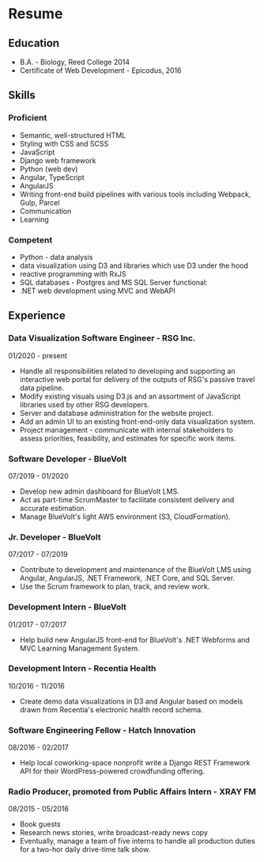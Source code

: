 # Resume

## Education

- B.A. - Biology, Reed College 2014
- Certificate of Web Development - Epicodus, 2016

## Skills

### Proficient

- Semantic, well-structured HTML
- Styling with CSS and SCSS
- JavaScript
- Django web framework
- Python (web dev)
- Angular, TypeScript
- AngularJS
- Writing front-end build pipelines with various tools including Webpack, Gulp, Parcel
- Communication
- Learning

### Competent

- Python - data analysis
- data visualization using D3 and libraries which use D3 under the hood
- reactive programming with RxJS
- SQL databases - Postgres and MS SQL Server
functional:
- .NET web development using MVC and WebAPI

## Experience

### Data Visualization Software Engineer - RSG Inc.

01/2020 - present

- Handle all responsibilities related to developing and supporting an interactive web portal for delivery of the outputs of RSG's passive travel data pipeline.
- Modify existing visuals using D3.js and an assortment of JavaScript libraries used by other RSG developers.
- Server and database administration for the website project.
- Add an admin UI to an existing front-end-only data visualization system.
- Project management - communicate with internal stakeholders to assess priorities, feasibility, and estimates for specific work items.

### Software Developer - BlueVolt

07/2019 - 01/2020

- Develop new admin dashboard for BlueVolt LMS.
- Act as part-time ScrumMaster to facilitate consistent delivery and accurate estimation.
- Manage BlueVolt's light AWS environment (S3, CloudFormation).

### Jr. Developer - BlueVolt

07/2017 - 07/2019

- Contribute to development and maintenance of the BlueVolt LMS using Angular, AngularJS, .NET Framework, .NET Core, and SQL Server.
- Use the Scrum framework to plan, track, and review work.

### Development Intern - BlueVolt

01/2017 - 07/2017

- Help build new AngularJS front-end for BlueVolt's .NET Webforms and MVC Learning Management System.

### Development Intern - Recentia Health

10/2016 - 11/2016

- Create demo data visualizations in D3 and Angular based on models drawn from Recentia's electronic health record schema.

### Software Engineering Fellow - Hatch Innovation

08/2016 - 02/2017

- Help local coworking-space nonprofit write a Django REST Framework API for their WordPress-powered crowdfunding offering.

### Radio Producer, promoted from Public Affairs Intern - XRAY FM

08/2015 - 05/2016

- Book guests
- Research news stories, write broadcast-ready news copy
- Eventually, manage a team of five interns to handle all production duties for a two-hor daily drive-time talk show.
